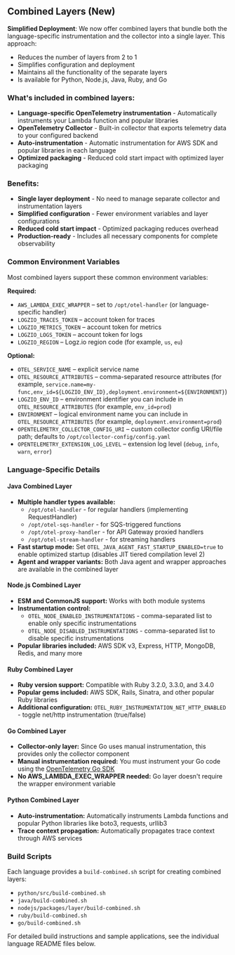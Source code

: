 ## Combined Layers (New)

**Simplified Deployment**: We now offer combined layers that bundle both the language-specific instrumentation and the collector into a single layer. This approach:
- Reduces the number of layers from 2 to 1
- Simplifies configuration and deployment
- Maintains all the functionality of the separate layers
- Is available for Python, Node.js, Java, Ruby, and Go

### What's included in combined layers:
- **Language-specific OpenTelemetry instrumentation** - Automatically instruments your Lambda function and popular libraries
- **OpenTelemetry Collector** - Built-in collector that exports telemetry data to your configured backend
- **Auto-instrumentation** - Automatic instrumentation for AWS SDK and popular libraries in each language
- **Optimized packaging** - Reduced cold start impact with optimized layer packaging

### Benefits:
- **Single layer deployment** - No need to manage separate collector and instrumentation layers
- **Simplified configuration** - Fewer environment variables and layer configurations
- **Reduced cold start impact** - Optimized packaging reduces overhead
- **Production-ready** - Includes all necessary components for complete observability

### Common Environment Variables

Most combined layers support these common environment variables:

**Required:**
- `AWS_LAMBDA_EXEC_WRAPPER` – set to `/opt/otel-handler` (or language-specific handler)
- `LOGZIO_TRACES_TOKEN` – account token for traces
- `LOGZIO_METRICS_TOKEN` – account token for metrics  
- `LOGZIO_LOGS_TOKEN` – account token for logs
- `LOGZIO_REGION` – Logz.io region code (for example, `us`, `eu`)

**Optional:**
- `OTEL_SERVICE_NAME` – explicit service name
- `OTEL_RESOURCE_ATTRIBUTES` – comma-separated resource attributes (for example, `service.name=my-func,env_id=${LOGZIO_ENV_ID},deployment.environment=${ENVIRONMENT}`)
- `LOGZIO_ENV_ID` – environment identifier you can include in `OTEL_RESOURCE_ATTRIBUTES` (for example, `env_id=prod`)
- `ENVIRONMENT` – logical environment name you can include in `OTEL_RESOURCE_ATTRIBUTES` (for example, `deployment.environment=prod`)
- `OPENTELEMETRY_COLLECTOR_CONFIG_URI` – custom collector config URI/file path; defaults to `/opt/collector-config/config.yaml`
- `OPENTELEMETRY_EXTENSION_LOG_LEVEL` – extension log level (`debug`, `info`, `warn`, `error`)

### Language-Specific Details

#### Java Combined Layer
- **Multiple handler types available:**
  - `/opt/otel-handler` - for regular handlers (implementing RequestHandler)
  - `/opt/otel-sqs-handler` - for SQS-triggered functions
  - `/opt/otel-proxy-handler` - for API Gateway proxied handlers
  - `/opt/otel-stream-handler` - for streaming handlers
- **Fast startup mode:** Set `OTEL_JAVA_AGENT_FAST_STARTUP_ENABLED=true` to enable optimized startup (disables JIT tiered compilation level 2)
- **Agent and wrapper variants:** Both Java agent and wrapper approaches are available in the combined layer

#### Node.js Combined Layer
- **ESM and CommonJS support:** Works with both module systems
- **Instrumentation control:**
  - `OTEL_NODE_ENABLED_INSTRUMENTATIONS` - comma-separated list to enable only specific instrumentations
  - `OTEL_NODE_DISABLED_INSTRUMENTATIONS` - comma-separated list to disable specific instrumentations
- **Popular libraries included:** AWS SDK v3, Express, HTTP, MongoDB, Redis, and many more

#### Ruby Combined Layer
- **Ruby version support:** Compatible with Ruby 3.2.0, 3.3.0, and 3.4.0
- **Popular gems included:** AWS SDK, Rails, Sinatra, and other popular Ruby libraries
- **Additional configuration:** `OTEL_RUBY_INSTRUMENTATION_NET_HTTP_ENABLED` - toggle net/http instrumentation (true/false)

#### Go Combined Layer
- **Collector-only layer:** Since Go uses manual instrumentation, this provides only the collector component
- **Manual instrumentation required:** You must instrument your Go code using the [OpenTelemetry Go SDK](https://github.com/open-telemetry/opentelemetry-go-contrib/tree/main/instrumentation/github.com/aws/aws-lambda-go/otellambda)
- **No AWS_LAMBDA_EXEC_WRAPPER needed:** Go layer doesn't require the wrapper environment variable

#### Python Combined Layer
- **Auto-instrumentation:** Automatically instruments Lambda functions and popular Python libraries like boto3, requests, urllib3
- **Trace context propagation:** Automatically propagates trace context through AWS services

### Build Scripts
Each language provides a `build-combined.sh` script for creating combined layers:
- `python/src/build-combined.sh`
- `java/build-combined.sh` 
- `nodejs/packages/layer/build-combined.sh`
- `ruby/build-combined.sh`
- `go/build-combined.sh`

For detailed build instructions and sample applications, see the individual language README files below.
